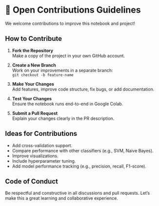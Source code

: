 # 📄 Open Contributions Guidelines

We welcome contributions to improve this notebook and project!

## How to Contribute

1. **Fork the Repository**  
   Make a copy of the project in your own GitHub account.

2. **Create a New Branch**  
   Work on your improvements in a separate branch:  
   `git checkout -b feature-name`

3. **Make Your Changes**  
   Add features, improve code structure, fix bugs, or add documentation.

4. **Test Your Changes**  
   Ensure the notebook runs end-to-end in Google Colab.

5. **Submit a Pull Request**  
   Explain your changes clearly in the PR description.

## Ideas for Contributions

- Add cross-validation support.
- Compare performance with other classifiers (e.g., SVM, Naive Bayes).
- Improve visualizations.
- Include hyperparameter tuning.
- Add model performance tracking (e.g., precision, recall, F1-score).

## Code of Conduct

Be respectful and constructive in all discussions and pull requests. Let’s make this a great learning and collaborative experience.
